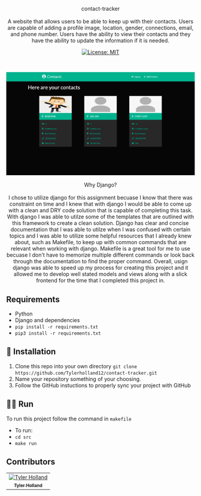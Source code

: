 <p align="center">
contact-tracker

<br>
<br>
A website that allows users to be able to keep up with their contacts. Users are capable of adding a profile image, location, gender, connections, email, and phone number. Users have the ability to view their contacts and they have the ability to update the information if it is needed. 
</p>
<p align="center">
  <a href="#" target="_blank">
    <img alt="License: MIT" src="https://img.shields.io/badge/License-MIT-yellow.svg" />
  </a>
</p>
<br>

![alt text](https://github.com/Tylerholland12/contact-tracker/blob/main/display.png?raw=true)


<p align="center">
Why Django?

<br>
<br>
I chose to utilize django for this assignment becuase I know that there was constraint on time and I knew that with django I would be able to come up with a clean and DRY code solution that is capable of completing this task. With django I was able to utilze some of the templates that are outlined with this framework to create a clean solution. Django has clear and concise documentation that I was able to utilze when I was confused with certain topics and I was able to utilize some helpful resources that I already knew about, such as Makefile, to keep up with common commands that are relevant when working with django. Makefile is a great tool for me to use becuase I don't have to memorize multiple different commands or look back through the documentation to find the proper command. Overall, usign django was able to speed up my process for creating this project and it allowed me to develop well stated models and views along with a slick frontend for the time that I completed this project in. 
</p>


## Requirements 
- Python
- Django and dependencies
- `pip install -r requirements.txt`
- `pip3 install -r requirements.txt`



## 🏁 Installation

1. Clone this repo into your own directory `git clone https://github.com/Tylerholland12/contact-tracker.git`
1. Name your repository something of your choosing. 
1. Follow the GitHub instuctions to properly sync your project with GitHub

## 🏃🏾 Run
To run this project follow the command in `makefile`

- To run:
- `cd src`
- `make run`


## Contributors

<table>
  <tr>
    <td align="center"><a href="https://github.com/tylerholland12"><img src="https://avatars1.githubusercontent.com/u/29693747?s=460&v=4" width="75px;" alt="Tyler Holland"/><br /><sub><b>Tyler Holland</b></sub></a><br/></td>
</table>